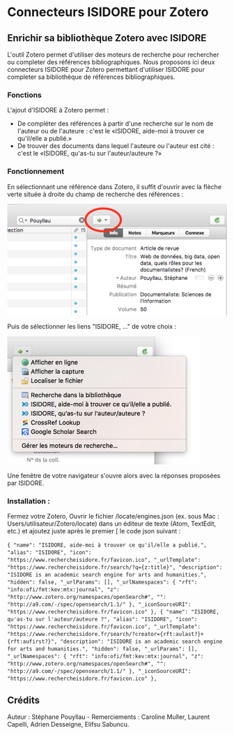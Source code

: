 # Connecteurs ISIDORE pour Zotero
## Enrichir sa bibliothèque Zotero avec ISIDORE

L'outil Zotero permet d'utiliser des moteurs de recherche pour rechercher ou completer des références bibliographiques. Nous proposons ici deux connecteurs ISIDORE pour Zotero permettant d'utiliser ISIDORE pour completer sa bibliothèque de références bibliographiques.

### Fonctions

L'ajout d'ISIDORE à Zotero permet :

- De compléter des références à partir d'une recherche sur le nom de l'auteur ou de l'auteure : c'est le «ISIDORE, aide-moi à trouver ce qu'il/elle a publié.»
- De trouver des documents dans lequel l'auteure ou l'auteur est cité : c'est le «ISIDORE, qu'as-tu sur l'auteur/auteure ?»

### Fonctionnement

En sélectionnant une référence dans Zotero, il suffit d'ouvrir avec la flèche verte située à droite du champ de recherche des références :

![Zotero](Ex001.png "Zotero")

Puis de sélectionner les liens "ISIDORE, ..." de votre choix :

![Zotero](Ex002.png "Zotero")

Une fenêtre de votre navigateur s'ouvre alors avec la réponses proposées par ISIDORE.

### Installation :

Fermez votre Zotero, Ouvrir le fichier <Zotero>/locate/engines.json (ex. sous Mac : Users/utilisateur/Zotero/locate) dans un éditeur de texte (Atom, TextEdit, etc.) et ajoutez juste après le premier [ le code json suivant :

`{
  "name": "ISIDORE, aide-moi à trouver ce qu'il/elle a publié.",
  "alias": "ISIDORE",
  "icon": "https://www.rechercheisidore.fr/favicon.ico",
  "_urlTemplate": "https://www.rechercheisidore.fr/search/?q={z:title}",
  "description": "ISIDORE is an academic search engine for arts and humanities.",
  "hidden": false,
  "_urlParams": [],
  "_urlNamespaces": {
    "rft": "info:ofi/fmt:kev:mtx:journal",
    "z": "http://www.zotero.org/namespaces/openSearch#",
    "": "http://a9.com/-/spec/opensearch/1.1/"
  },
  "_iconSourceURI": "https://www.rechercheisidore.fr/favicon.ico"
},
{
  "name": "ISIDORE, qu'as-tu sur l'auteur/auteure ?",
  "alias": "ISIDORE",
  "icon": "https://www.rechercheisidore.fr/favicon.ico",
  "_urlTemplate": "https://www.rechercheisidore.fr/search/?creator={rft:aulast?}+{rft:aufirst?}",
  "description": "ISIDORE is an academic search engine for arts and humanities.",
  "hidden": false,
  "_urlParams": [],
  "_urlNamespaces": {
    "rft": "info:ofi/fmt:kev:mtx:journal",
    "z": "http://www.zotero.org/namespaces/openSearch#",
    "": "http://a9.com/-/spec/opensearch/1.1/"
  },
  "_iconSourceURI": "https://www.rechercheisidore.fr/favicon.ico"
},`

## Crédits

Auteur : Stéphane Pouyllau -
Remerciements : Caroline Muller, Laurent Capelli, Adrien Desseigne, Elifsu Sabuncu.

